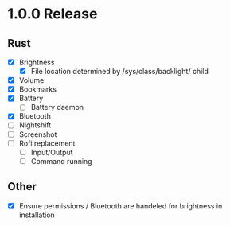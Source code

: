 # 1.0.0 Release

## Rust

- [x] Brightness
  - [x] File location determined by /sys/class/backlight/ child
- [x] Volume
- [x] Bookmarks
- [x] Battery
  - [ ] Battery daemon
- [x] Bluetooth
- [ ] Nightshift
- [ ] Screenshot
- [ ] Rofi replacement
  - [ ] Input/Output
  - [ ] Command running

## Other

- [x] Ensure permissions / Bluetooth are handeled for brightness in installation

